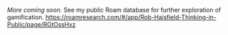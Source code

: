 ---
---

*More coming soon.* See my public Roam database for further exploration of gamification. https://roamresearch.com/#/app/Rob-Haisfield-Thinking-in-Public/page/RGtOssHxz